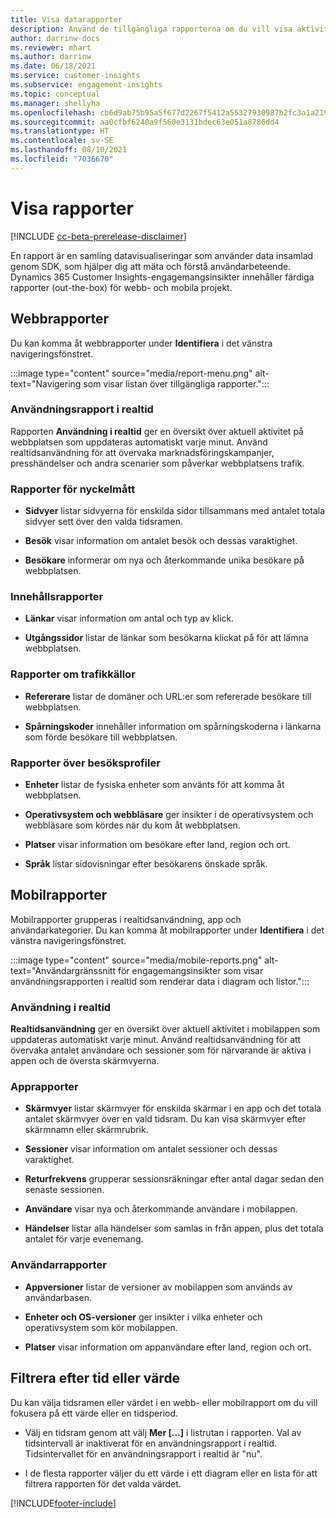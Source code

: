 ```yaml
---
title: Visa datarapporter
description: Använd de tillgängliga rapporterna om du vill visa aktiviteten i realtid på webbplatsen.
author: darrinw-docs
ms.reviewer: mhart
ms.author: darrinw
ms.date: 06/18/2021
ms.service: customer-insights
ms.subservice: engagement-insights
ms.topic: conceptual
ms.manager: shellyha
ms.openlocfilehash: cb6d9ab75b95a5f677d2267f5412a55327930987b2fc3a1a21958633a8116bd2
ms.sourcegitcommit: aa0cfbf6240a9f560e3131bdec63e051a8786dd4
ms.translationtype: HT
ms.contentlocale: sv-SE
ms.lasthandoff: 08/10/2021
ms.locfileid: "7036670"
---
```

# <a name="view-reports"></a>Visa rapporter

[!INCLUDE [cc-beta-prerelease-disclaimer](includes/cc-beta-prerelease-disclaimer.md)]

En rapport är en samling datavisualiseringar som använder data insamlad genom SDK, som hjälper dig att mäta och förstå användarbeteende. Dynamics 365 Customer Insights-engagemangsinsikter innehåller färdiga rapporter (out-the-box) för webb- och mobila projekt.  

## <a name="web-reports"></a>Webbrapporter

Du kan komma åt webbrapporter under **Identifiera** i det vänstra navigeringsfönstret.

:::image type="content" source="media/report-menu.png" alt-text="Navigering som visar listan över tillgängliga rapporter.":::

### <a name="real-time-usage-report"></a>Användningsrapport i realtid

Rapporten **Användning i realtid** ger en översikt över aktuell aktivitet på webbplatsen som uppdateras automatiskt varje minut. Använd realtidsanvändning för att övervaka marknadsföringskampanjer, presshändelser och andra scenarier som påverkar webbplatsens trafik.

### <a name="key-metrics-reports"></a>Rapporter för nyckelmått

- **Sidvyer** listar sidvyerna för enskilda sidor tillsammans med antalet totala sidvyer sett över den valda tidsramen.

- **Besök** visar information om antalet besök och dessas varaktighet.

- **Besökare** informerar om nya och återkommande unika besökare på webbplatsen.

### <a name="content-reports"></a>Innehållsrapporter

- **Länkar** visar information om antal och typ av klick.

- **Utgångssidor** listar de länkar som besökarna klickat på för att lämna webbplatsen.

### <a name="traffic-sources-reports"></a>Rapporter om trafikkällor

- **Refererare** listar de domäner och URL:er som refererade besökare till webbplatsen.

- **Spårningskoder** innehåller information om spårningskoderna i länkarna som förde besökare till webbplatsen.

### <a name="visitor-profiles-reports"></a>Rapporter över besöksprofiler

- **Enheter** listar de fysiska enheter som använts för att komma åt webbplatsen.

- **Operativsystem och webbläsare** ger insikter i de operativsystem och webbläsare som kördes när du kom åt webbplatsen.

- **Platser** visar information om besökare efter land, region och ort.

- **Språk** listar sidovisningar efter besökarens önskade språk.

## <a name="mobile-reports"></a>Mobilrapporter

Mobilrapporter grupperas i realtidsanvändning, app och användarkategorier. Du kan komma åt mobilrapporter under **Identifiera** i det vänstra navigeringsfönstret.   

:::image type="content" source="media/mobile-reports.png" alt-text="Användargränssnitt för engagemangsinsikter som visar användningsrapporten i realtid som renderar data i diagram och listor.":::   

### <a name="real-time-usage"></a>Användning i realtid

**Realtidsanvändning** ger en översikt över aktuell aktivitet i mobilappen som uppdateras automatiskt varje minut. Använd realtidsanvändning för att övervaka antalet användare och sessioner som för närvarande är aktiva i appen och de översta skärmvyerna.

### <a name="app-reports"></a>Apprapporter

- **Skärmvyer** listar skärmvyer för enskilda skärmar i en app och det totala antalet skärmvyer över en vald tidsram. Du kan visa skärmvyer efter skärmnamn eller skärmrubrik.

- **Sessioner** visar information om antalet sessioner och dessas varaktighet.

- **Returfrekvens** grupperar sessionsräkningar efter antal dagar sedan den senaste sessionen.

- **Användare** visar nya och återkommande användare i mobilappen.

- **Händelser** listar alla händelser som samlas in från appen, plus det totala antalet för varje evenemang.

### <a name="user-reports"></a>Användarrapporter

- **Appversioner** listar de versioner av mobilappen som används av användarbasen.

- **Enheter och OS-versioner** ger insikter i vilka enheter och operativsystem som kör mobilappen.

- **Platser** visar information om appanvändare efter land, region och ort.

## <a name="filter-by-time-or-value"></a>Filtrera efter tid eller värde

Du kan välja tidsramen eller värdet i en webb- eller mobilrapport om du vill fokusera på ett värde eller en tidsperiod. 

- Välj en tidsram genom att välj **Mer [...]** i listrutan i rapporten. Val av tidsintervall är inaktiverat för en användningsrapport i realtid. Tidsintervallet för en användningsrapport i realtid är "nu".

- I de flesta rapporter väljer du ett värde i ett diagram eller en lista för att filtrera rapporten för det valda värdet.

[!INCLUDE[footer-include](../includes/footer-banner.md)]